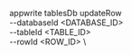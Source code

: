 appwrite tablesDb updateRow \
        --databaseId <DATABASE_ID> \
        --tableId <TABLE_ID> \
        --rowId <ROW_ID> \


